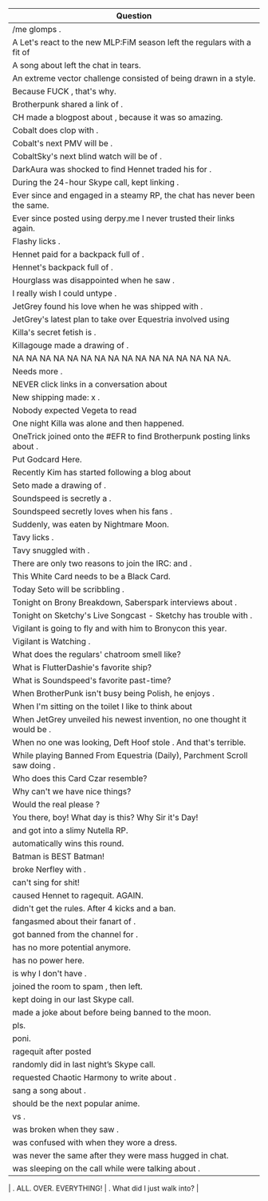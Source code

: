 Question |
--- |
/me glomps <BLANK>. |
A Let's react to the new MLP:FiM season left the regulars with a fit of <BLANK> |
A song about <BLANK> left the chat in tears. |
An extreme vector challenge consisted of <BLANK> being drawn in a <BLANK> style. |
Because FUCK <BLANK>, that's why. |
Brotherpunk shared a link of <BLANK>. |
CH made a blogpost about <BLANK>, because it was so amazing. |
Cobalt does clop with <BLANK>. |
Cobalt's next PMV will be <BLANK>. |
CobaltSky's next blind watch will be of <BLANK>. |
DarkAura was shocked to find Hennet traded his <BLANK> for <BLANK>. |
During the 24-hour Skype call, <BLANK> kept linking <BLANK>. |
Ever since <BLANK> and <BLANK> engaged in a steamy RP, the chat has never been the same. |
Ever since <BLANK> posted <BLANK> using derpy.me I never trusted their links again. |
Flashy licks <BLANK>. |
Hennet paid <BLANK> for a backpack full of <BLANK>. |
Hennet's backpack full of <BLANK>. |
Hourglass was disappointed when he saw <BLANK>. |
I really wish I could untype <BLANK>. |
JetGrey found his love when he was shipped with <BLANK>. |
JetGrey's latest plan to take over Equestria involved using <BLANK> |
Killa's secret fetish is <BLANK>. |
Killagouge made a drawing of <BLANK>. |
NA NA NA NA NA NA NA NA NA NA NA NA NA NA NA NA. |
Needs more <BLANK>. |
NEVER click links in a conversation about <BLANK> |
New shipping made: <BLANK> x <BLANK>. |
Nobody expected Vegeta to read <BLANK> |
One night Killa was alone and then <BLANK> happened. |
OneTrick joined onto the #EFR to find Brotherpunk posting links about <BLANK>. |
Put Godcard Here. |
Recently Kim has started following a blog about <BLANK> |
Seto made a drawing of <BLANK>. |
Soundspeed is secretly a <BLANK>. |
Soundspeed secretly loves when his fans <BLANK>. |
Suddenly, <BLANK> was eaten by Nightmare Moon. |
Tavy licks <BLANK>. |
Tavy snuggled with <BLANK>. |
There are only two reasons to join the IRC: <BLANK> and <BLANK>. |
This White Card needs to be a Black Card. |
Today Seto will be scribbling <BLANK>. |
Tonight on Brony Breakdown, Saberspark interviews <BLANK> about <BLANK>. |
Tonight on Sketchy's Live Songcast - Sketchy has trouble with <BLANK>. |
Vigilant is going to fly <BLANK> and <BLANK> with him to Bronycon this year. |
Vigilant is Watching <BLANK>. |
What does the regulars' chatroom smell like? |
What is FlutterDashie's favorite ship? |
What is Soundspeed's favorite past-time? |
When BrotherPunk isn't busy being Polish, he enjoys <BLANK>. |
When I'm sitting on the toilet I like to think about <BLANK> |
When JetGrey unveiled his newest invention, no one thought it would be <BLANK>. |
When no one was looking, Deft Hoof stole <BLANK>. And that's terrible. |
While playing Banned From Equestria (Daily), Parchment Scroll saw <BLANK> doing <BLANK>. |
Who does this Card Czar resemble? |
Why can't we have nice things? |
Would the real <BLANK> please <BLANK>? |
You there, boy! What day is this? Why Sir it's <BLANK> Day! |
<BLANK> and <BLANK> got into a slimy Nutella RP. |
<BLANK> automatically wins this round. |
<BLANK> Batman is BEST Batman! |
<BLANK> broke Nerfley with <BLANK>. |
<BLANK> can't sing for shit! |
<BLANK> caused Hennet to ragequit. AGAIN. |
<BLANK> didn't get the rules. After 4 kicks and a ban. |
<BLANK> fangasmed about their fanart of <BLANK>. |
<BLANK> got banned from the channel for <BLANK>. |
<BLANK> has no more potential anymore. |
<BLANK> has no power here. |
<BLANK> is why I don't have <BLANK>. |
<BLANK> joined the room to spam <BLANK>, then left. |
<BLANK> kept doing <BLANK> in our last Skype call. |
<BLANK> made a joke about <BLANK> before being banned to the moon. |
<BLANK> pls. |
<BLANK> poni. |
<BLANK> ragequit after <BLANK> posted <BLANK> |
<BLANK> randomly did <BLANK> in last night&rsquo;s Skype call. |
<BLANK> requested Chaotic Harmony to write about <BLANK>. |
<BLANK> sang a song about <BLANK>. |
<BLANK> should be the next popular anime. |
<BLANK> vs <BLANK>. |
<BLANK> was broken when they saw <BLANK>. |
<BLANK> was confused with <BLANK> when they wore a dress. |
<BLANK> was never the same after they were mass hugged in chat. |
<BLANK> was sleeping on the call while <BLANK> were talking about <BLANK>. |
 |
<BLANK>. ALL. OVER. EVERYTHING! |
<BLANK>. What did I just walk into? |
